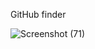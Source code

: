 GitHub finder

![Screenshot (71)](https://user-images.githubusercontent.com/100389856/230561906-567469c2-db62-4840-9343-d24ec3ecbfba.png)
